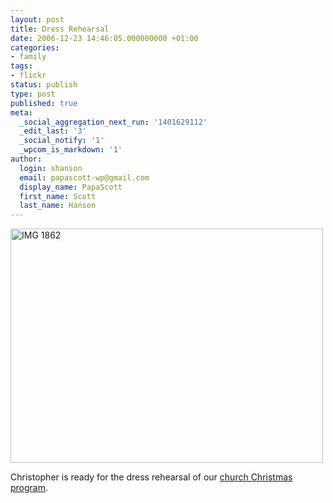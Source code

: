 ```yaml
---
layout: post
title: Dress Rehearsal
date: 2006-12-23 14:46:05.000000000 +01:00
categories:
- family
tags:
- flickr
status: publish
type: post
published: true
meta:
  _social_aggregation_next_run: '1401629112'
  _edit_last: '3'
  _social_notify: '1'
  _wpcom_is_markdown: '1'
author:
  login: shanson
  email: papascott-wp@gmail.com
  display_name: PapaScott
  first_name: Scott
  last_name: Hanson
---
```

<p><a href="http://www.flickr.com/photos/papascott/330859523/" title="Photo Sharing"><img src="https://farm1.static.flickr.com/151/330859523_f02e956099.jpg" width="500" height="375" alt="IMG 1862" /></a></p>
<p>Christopher is ready for the dress rehearsal of our <a href="http://www.papascott.de/archives/2006/12/12/could-those-be-angels/">church Christmas program</a>.</p>
